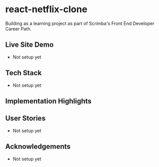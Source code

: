 # react-netflix-clone
 Building as a learning project as part of Scrimba's Front End Developer Career Path. 


## Live Site Demo
- Not setup yet

## Tech Stack
- Not setup yet

## Implementation Highlights

## User Stories
- Not setup yet

## Acknowledgements
- Not setup yet
